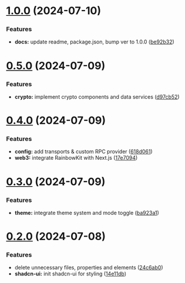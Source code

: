 # [1.0.0](https://github.com/tianbuyung/crypto-link/compare/v0.5.0...v1.0.0) (2024-07-10)


### Features

* **docs:** update readme, package.json, bump ver to 1.0.0 ([be92b32](https://github.com/tianbuyung/crypto-link/commit/be92b32e749c6ba0e26399e09699d84e8998bb43))

# [0.5.0](https://github.com/tianbuyung/crypto-link/compare/v0.4.0...v0.5.0) (2024-07-09)


### Features

* **crypto:** implement crypto components and data services ([d97cb52](https://github.com/tianbuyung/crypto-link/commit/d97cb52ceab5bd7201308f8fdb726165bc8142c7))

# [0.4.0](https://github.com/tianbuyung/crypto-link/compare/v0.3.0...v0.4.0) (2024-07-09)


### Features

* **config:** add transports & custom RPC provider ([618d061](https://github.com/tianbuyung/crypto-link/commit/618d0610a4c39a568bcb347122c54935b31e2ee0))
* **web3:** integrate RainbowKit with Next.js ([17e7094](https://github.com/tianbuyung/crypto-link/commit/17e709440032224653a6565da7429c12f35f1278))

# [0.3.0](https://github.com/tianbuyung/crypto-link/compare/v0.2.0...v0.3.0) (2024-07-09)


### Features

* **theme:** integrate theme system and mode toggle ([ba923a1](https://github.com/tianbuyung/crypto-link/commit/ba923a1b79d75298095c7e552547d8f935a4cd57))

# [0.2.0](https://github.com/tianbuyung/crypto-link/compare/v0.1.0...v0.2.0) (2024-07-08)


### Features

* delete unnecessary files, properties and elements ([24c6ab0](https://github.com/tianbuyung/crypto-link/commit/24c6ab0711cad9859d970d3601ba4c3e239c751b))
* **shadcn-ui:** init shadcn-ui for styling ([14e11db](https://github.com/tianbuyung/crypto-link/commit/14e11db18b88217aff2599c72f3d68d39208d4dc))

